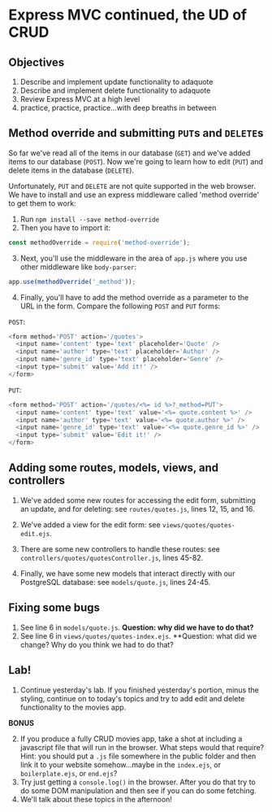 # Express MVC continued, the UD of CRUD

## Objectives

1. Describe and implement update functionality to adaquote
2. Describe and implement delete functionality to adaquote
3. Review Express MVC at a high level
4. practice, practice, practice...with deep breaths in between

## Method override and submitting `PUT`s and `DELETE`s

So far we've read all of the items in our database (`GET`) and we've added items to our database (`POST`). Now we're going to learn how to edit (`PUT`) and delete items in the database (`DELETE`).

Unfortunately, `PUT` and `DELETE` are not quite supported in the web browser. We have to install and use an express middleware called 'method override' to get them to work:

1. Run `npm install --save method-override`
2. Then you have to import it:
```javascript
const methodOverride = require('method-override');
```
3. Next, you'll use the middleware in the area of `app.js` where you use other middleware like `body-parser`:
```javascript
app.use(methodOverride('_method'));
```

4. Finally, you'll have to add the method override as a parameter to the URL in the form. Compare the following `POST` and `PUT` forms:

`POST`:
```javascript
<form method='POST' action='/quotes'>
  <input name='content' type='text' placeholder='Quote' />
  <input name='author' type='text' placeholder='Author' />
  <input name='genre_id' type='text' placeholder='Genre' />
  <input type='submit' value='Add it!' />
</form>
```

`PUT`:
```javascript
<form method='POST' action='/quotes/<%= id %>?_method=PUT'>
  <input name='content' type='text' value='<%= quote.content %>' />
  <input name='author' type='text' value='<%= quote.author %>' />
  <input name='genre_id' type='text' value='<%= quote.genre_id %>' />
  <input type='submit' value='Edit it!' />
</form>
```

## Adding some routes, models, views, and controllers

1. We've added some new routes for accessing the edit form, submitting an update, and for deleting: see `routes/quotes.js`, lines 12, 15, and 16.

2. We've added a view for the edit form: see `views/quotes/quotes-edit.ejs`.

3. There are some new controllers to handle these routes: see `controllers/quotes/quotesController.js`, lines 45-82.

4. Finally, we have some new models that interact directly with our PostgreSQL database: see `models/quote.js`, lines 24-45.

## Fixing some bugs

1. See line 6 in `models/quote.js`. **Question: why did we have to do that?**
2. See line 6 in `views/quotes/quotes-index.ejs`. **Question: what did we change? Why do you think we had to do that?

## Lab!

1. Continue yesterday's lab. If you finished yesterday's portion, minus the styling, continue on to today's topics and try to add edit and delete functionality to the movies app.

**BONUS**

2. If you produce a fully CRUD movies app, take a shot at including a javascript file that will run in the browser. What steps would that require? Hint: you should put a `.js` file somewhere in the public folder and then link it to your website somehow...maybe in the `index.ejs`, or `boilerplate.ejs`, or `end.ejs`?
3. Try just getting a `console.log()` in the browser. After you do that try to do some DOM manipulation and then see if you can do some fetching.
4. We'll talk about these topics in the afternoon!

